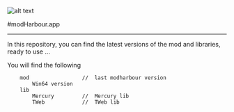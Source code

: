﻿![alt text](https://github.com/carles9000/carles9000.github.io/blob/main/images/mini-modharbour.png)

#modHarbour.app
<hr>

In this repository, you can find the latest versions of the mod and libraries, ready to use ... 

You will find the following


		mod					//	last modharbour version 					
			Win64 version
		lib			
			Mercury			//	Mercury lib
			TWeb			//	TWeb lib
			
